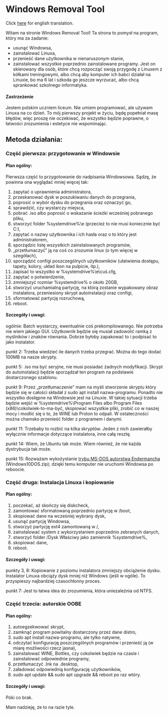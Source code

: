 # Windows Removal Tool
Click [here](READMEen.md) for english translation.

Witam na stronie Windows Removal Tool! Ta strona to pomysł na program, który ma za zadanie:
- usunąć Windowsa,
- zainstalować Linuxa,
- przenieść dane użytkownika w nienaruszonym stanie,
- zainstalować wszystkie poprzednio zainstalowane programy.
Jest on skierowany dla osób, które chcą rozpocząć swoją przygodę z Linuxem z kółkami treningowymi, albo chcą aby komputer ich babci działał na Linuxie, bo ma 6 lat i szkoda go jeszcze wyrzucać, albo chcą sprankować szkolnego informatyka.

#### Zastrzeżenie
Jestem polskim uczniem liceum. Nie umiem programować, ale używam Linuxa na co dzień. To mój pierwszy projekt w życiu, będę popełniał masę błędów, więc proszę nie oczekiwać, że wszystko będzie poprawne, o łatwości zrozumienia i estetyce nie wspominając.

## Metoda działania:

### Część pierwsza: przygotowanie w Windowsie

#### Plan ogólny:

Pierwsza część to przygotowanie do nadpisania Windowsowa. Sądzę, że powinna ona wyglądać mniej więcej tak:
1. zapytać o uprawnienia administratora,
2. przeskanować dysk w poszukiwaniu danych do przegrania,
3. poprosić o wybór dysku do przegrania oraz oznaczyć go,
4. sprawdzić, czy wystarczy miejsca,
5. pobrać .iso albo poprosić o wskazanie ścieżki wcześniej pobranego pliku,
6. stworzyć folder %systemdrive%\e (przecież to nie musi koniecznie być C:\),
7. zapytać o nazwy użytkownika i ich hasła oraz o to który jest administratorem,
8. sporządzic listę wszystkich zainstalowanych programów,
9. „przetłumaczyć” ją na coś co zrozumie linux (o tym więcej w szegółach),
10. sporządzić configi poszczególnych użytkowników (ułatwienia dostępu, tapety, kolory, układ ikon na pulpicie, itp.),
11. zapisać to wszystko w %systemdrive%\e\cuś.cfg,
12. zapytać o potwierdzenie,
13. zmniejszyć rozmiar %systemdrive% o około 20GB,
14. stworzyć uruchamialną partycję, na którą zostanie wypakowany obraz instalatora, przeniesiony skrypt autoinstalacji oraz configi,
15. sformatować partycję rozruchową,
16. reboot.

#### Szczegóły i uwagi: 

ogólnie: Batch wystarczy, ewentualnie coś prekompilowanego. Nie potrzeba nie wiem jakiego GUI. Użytkownik będzie się musiał zadowolić ramką z myślników i znaków równania. Dobrze byłoby zapakować to i podpisać to jako instalator.

punkt 2: Trzeba wiedzieć ile danych trzeba przegrać. Można do tego dodać 100MB na nasze skrypty.

punkt 5: .iso ma być seryjne, nie musi posiadać żadnych modyfikacji. Skrypt do autoinstalacji będzie sporządzał ten program na podstawie dostarczonego szablonu.

punkt 9: Przez „przetłumaczenie” mam na myśli stworzenie skryptu który będzie się w całości składał z sudo apt install nazwa-programu. Ponadto nie wszystko dostępne na Windowsie jest na Linuxie. W takiej sytuacji trzeba będzie wejść w %systemdrive%\Program Files albo Program Files (x86)\cokolwiek-to-ma-być, skopiować wszystkie pliki, zrobić co w naszej mocy i modlić się o to, że WINE lub Proton to odpali. W ostateczności można chamsko przenieść folder z programem i danymi. 

punkt 11: Trzebaby to rozbić na kilka skryptów. Jeden z nich zawierałby wyłącznie informacje dotyczące instalatora, inne całą resztę. 

punkt 14: Wiem, że Ubuntu tak może. Wiem również, że nie każda dystrybucja tak może.

punkt 15: Rozważam wykożystanie [trybu MS-DOS autorstwa Endermancha](https://dl.malwarewatch.org/multipurpose/) (Windows10DOS.zip); dzięki temu komputer nie uruchomi Windowsa po reboocie.

### Część druga: Instalacja Linuxa i kopiowanie

#### Plan ogólny:

1. poczekać, aż skończy się diskcheck,
2. zamontować sformatowaną poprzednio partycję w /boot,
3. skopiować dane na wcześniej wybrany dysk,
4. usunąć partycję Windowsa,
5. stworzyć partycję ext4 zamontowaną w /,
6. zainstalować system z wykorzystaniem poprzednio zebranych danych,
7. stworzyć folder /Dysk Właściwy jako zamiennik %systemdrive%,
8. skopiować dane,
9. reboot.

#### Szczegóły i uwagi:

punkty 3, 8: Kopiowanie z poziomu instalatora zmniejszy obciążenie dysku. Instalator Linuxa obciąży dysk mniej niż Windows (jeśli w ogóle). To przyspieszy najbardziej czasochłonny proces. 

punkt 7: Jest to łatwa idea do zrozumienia, która uniezależnia od NTFS.

### Część trzecia: autorskie OOBE

#### Plan ogólny:

1. autoegzekwować skrypt,
2. zamknąć program powitalny dostarczony przez dane distro,
3. sudo apt install nazwa-programu, ale tylko natywne,
4. odczytać konfigurację poszczególnych programów i przenieść ją (w miarę możliwości rzecz jasna),
5. zainstalować WINE, Bottles, czy cokolwiek będzie na czasie i zainstalować odpowiednie programy,
6. przetłumaczyć .lnk na .desktop,
7. załadować odpowiednią konfigurację użytkowników, 
8. sudo apt update && sudo apt upgrade && reboot po raz wtóry.

#### Szczegóły i uwagi:

Póki co brak.

Mam nadzieję, że to na razie tyle.
